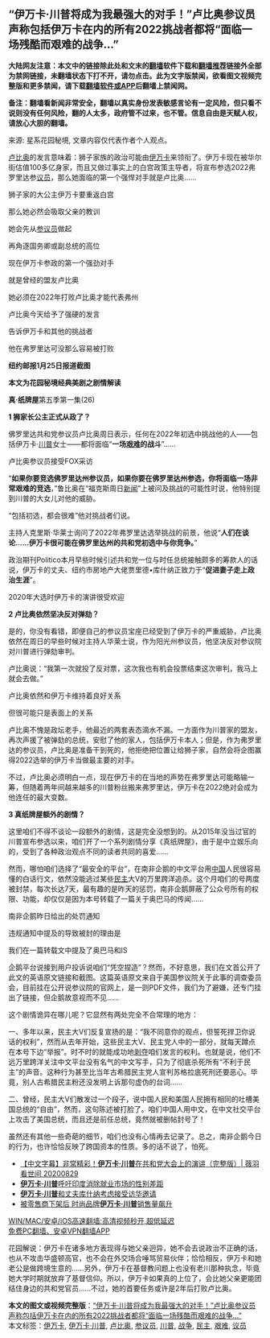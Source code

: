  <h2>“伊万卡·川普将成为我最强大的对手！”卢比奥参议员声称包括伊万卡在内的所有2022挑战者都将“面临一场残酷而艰难的战争…”</h2> <p class="notice"><b>大陆网友注意：本文中的链接除此处和文末的<a href="https://github.com/bannedbook/fanqiang" >翻墙</a>软件下载和<a href="https://github.com/killgcd/justmysocks/blob/master/README.md">翻墙推荐</a>链接外全部为禁网链接，未翻墙状态下打不开，请勿点击。此为文字版禁闻，欲看图文视频完整版和更多禁闻，请下载<a href="https://github.com/bannedbook/fanqiang">翻墙软件或APP</a>后翻墙上禁闻网。</p><p>备注：翻墙看新闻非常安全，翻墙以真实身份发表敏感言论有一定风险，但只看不说则没有任何风险，翻的人太多，政府管不过来，也不管。信息自由是天赋人权，请放心大胆的翻墙。</b></p>  <div class="entry"> <p></p> <p>来源: 星系花园秘境, 文章内容仅代表作者个人观点。</p> <p><a href="https://www.bannedbook.org/bnews/tag/%e5%8d%a2%e6%af%94%e5%a5%a5/" class="st_tag internal_tag" rel="tag" title="标签 卢比奥 下的日志">卢比奥</a>的发言意味着：狮子家族的政治可能由<a href="https://www.bannedbook.org/bnews/tag/%e4%bc%8a%e4%b8%87%e5%8d%a1/" class="st_tag internal_tag" rel="tag" title="标签 伊万卡 下的日志">伊万卡</a>来领衔了。伊万卡现在被华尔街估值100多亿身家，而且又做过事实上的白宫政策主导者，将宣布参选2022弗罗里达参<a href="https://www.bannedbook.org/bnews/tag/%e8%ae%ae%e5%91%98/" class="st_tag internal_tag" rel="tag" title="标签 议员 下的日志">议员</a>，那么她面临的第一个强悍对手就是卢比奥……</p> <p>狮子家的大公主伊万卡要重返白宫</p> <p>那么她必然会吸取父亲的教训</p> <p>她会先从<a href="https://www.bannedbook.org/bnews/tag/%e5%8f%82%e8%ae%ae%e5%91%98/" class="st_tag internal_tag" rel="tag" title="标签 参议员 下的日志">参议员</a>做起</p> <p>再角逐国务卿或副总统的高位</p> <p>现在伊万卡参政的第一个强劲对手</p> <p>就是曾经的盟友卢比奥</p> <p>她必须在2022年打败卢比奥才能代表弗州</p> <p>卢比奥今天给予了强硬的发言</p> <p>告诉伊万卡和其他的挑战者</p>  <p>他在弗罗里达可没那么容易被打败</p> <p><strong style="font-weight: 600;">纽约邮报1月25日报道截图</strong></p> <p></p> <p><strong style="font-weight: 600;">本文为花园秘境经典美剧之剧情解读</strong></p> <p><strong style="font-weight: 600;">真·纸牌屋</strong>第五季第一集(26)</p> <p></p> <p><strong>1 狮家长公主正式从政了？</strong></p> <p>佛罗里达共和党参议员卢比奥周日表示，任何在2022年初选中挑战他的人——包括伊万卡·<a href="https://www.bannedbook.org/bnews/tag/%e5%b7%9d%e6%99%ae/" class="st_tag internal_tag" rel="tag" title="标签 川普 下的日志">川普</a>女士——都将面临“<strong style="font-weight: 600;">一场<a href="https://www.bannedbook.org/bnews/tag/%E8%89%B0%E9%9A%BE/" class="st_tag internal_tag" rel="tag" title="标签 艰难 下的日志">艰难</a>的战斗</strong>”……</p> <p>卢比奥参议员接受FOX采访</p> <p></p> <p>“<strong style="font-weight: 600;">如果你要竞选佛罗里达州参议员，如果你要在佛罗里达州参选，你将面临一场非常艰难的竞选</strong>，”鲁比奥在“福克斯周日<span class='wp_keywordlink_affiliate'><a href="https://www.bannedbook.org/" title="新闻">新闻</a></span>”上被问及挑战的可能性时说，他特别提到川普的大女儿对他的威胁。</p> <p>“包括初选，都会很难”他对挑战者们说。</p>  <p>主持人克里斯·华莱士询问了2022年弗罗里达选举挑战的前景，他说“<strong style="font-weight: 600;">人们在谈论……伊万卡很可能在佛罗里达州的共和党初选中与你竞争。</strong>”</p> <p>政治期刊Politico本月早些时候引述共和党一位与时任总统接触颇多的筹款人的话说，伊万卡的丈夫、纽约市房地产大佬贾里德•库什纳正致力于“<strong style="font-weight: 600;">促进妻子走上政治生涯</strong>”。</p> <p>2020年大选时伊万卡的演讲很受欢迎</p> <p></p> <p><strong>2 卢比奥依然坚决反对弹劾？</strong></p> <p>是的，你没有看错，即便自己的参议员宝座已经受到了伊万卡的严重威胁，卢比奥依然在周日的早些时候对主持人华莱士说，作为阳光州参议员，他坚决反对参议院对川普进行弹劾审判。</p> <p>卢比奥说：“我第一次就投了反对票，这次我也有机会投票结束这次审判，我马上就会去做。”</p> <p>卢比奥依然和伊万卡维持着良好关系</p> <p>但很可能只是表面上的关系</p> <p></p> <p>卢比奥不愧是政坛老手，他最近的两套表态滴水不漏。一方面作为川普家的盟友，再次声援了被弹劾的总统，安慰了他的家人，包括伊万卡本人；但是，作为弗罗里达的参议员，卢比奥是准备干到死的，他拒绝把位置让给狮子家，自然会将企图赢得2022选举的伊万卡当做最主要的对手。</p> <p>不过，卢比奥必须明白一点，现在伊万卡的在当地的声势在弗罗里达可能略输一筹，但随着两年间越来越多的川普粉丝搬来弗罗里达，伊万卡在2022绝对会成为他连任的最大变数。</p>  <p><strong>3 真纸牌屋额外的剧情？</strong></p> <p>这里咱们不得不谈论一段额外的剧情，这是完全没想到的。从2015年没当过官的川普宣布参选以来，咱们开了一个系列剧情分享《真纸牌屋》，由于是中立娱乐向的，受到了各种政治观点不同的读者共同的喜爱……</p> <p>然而，哪怕咱们选择了“最安全的平台”，在南非企鹅的中文平台用<span class='wp_keywordlink_affiliate'><a href="https://www.bannedbook.org/" title="中国" target="_blank">中国</a></span>人民很容易懂的白话行文，依然没能逃过某些<a href="https://www.bannedbook.org/bnews/tag/%e6%b0%91%e4%b8%bb/" class="st_tag internal_tag" rel="tag" title="标签 民主 下的日志">民主</a>大V的万里跨洋追杀。这个月咱们的号两度被封禁，每次长达7天，最有趣的是昨天的惩罚，南非企鹅屏蔽了公众号所有的权限、功能，却仅仅是因为本号转载了一篇关于奥巴马的传闻……</p> <p>南非企鹅昨日给出的处罚通知</p> <p>违规通知中提及的导致被封的理由是</p> <p>我们在一篇转载文中提及了奥巴马和IS</p> <p></p> <p>企鹅平台说接到用户投诉说咱们“凭空捏造”？然而，不好意思，我们在文首公开了此文的英语原文链接和截图。这篇英语原文来自于美国参议院关于此事的调查委员会，目前挂在公开说参议院的官网上，是一则PDF文件，我们为了避嫌，还专门挂出了链接，但企鹅故意视而不见……</p> <p></p> <p>这个剧情诡异在哪儿呢？它显然有两处完全不合常理的地方：</p> <p>一、多年以来，民主大V们反复宣扬的是：“我不同意你的观点，但誓死捍卫你说话的权利”，然而从去年开始，这些民主大V、民主党人中的一部分，就每天蹲点在本号下边“举报”。时不时的就能成功地<span class='wp_keywordlink'><a href="https://www.bannedbook.org/forum2/topic21.html" title="《剥夺》 黄建民 著" target="_blank">剥夺</a></span>咱们发言的权利。也就是说，他们不远万里跨洋关注中文平台没有名气的中文写手，只为了彻底杀死所有“不利于民主”的声音。这种行为甚至比当年古希腊民主党人宣判苏格拉底死刑还要恶心。毕竟，别人古希腊民主粉还没发明上诉那句虚伪的台词……</p> <p>二、曾经，民主大V们散发过一个段子，说中国人民和美国人民拥有相同的吐槽美国总统的“自由”，然而，这句陈述被打脸了。咱们中国人用中文，在中文社交平台上攻击了美国总统，而且还是前任总统，竟然就被删帖封号了！</p>  <p>虽然还有其他一些奇葩的细节，咱们也没有心情再去记录了。总之，南非企鹅今日的行为，也许恰恰反映了跨国资本的性质。多的话不说了，怕死。</p> <ul class='op-related-articles' title='相关阅读'> <li><a href='https://www.bannedbook.org/bnews/bannedvideo/20200829/1387708.html' target='_blank'>【中文字幕】非常精彩！<b>伊万卡·川普</b>在共和党大会上的演讲（完整版）| 薇羽看世间 20200829</a></li> <li><a href='https://www.bannedbook.org/bnews/worldnews/20171129/862729.html' target='_blank'><b>伊万卡·川普</b>呼吁印度消除就业市场的性别差距</a></li> <li><a href='https://www.bannedbook.org/bnews/worldnews/20170624/779401.html' target='_blank'><b>伊万卡·川普</b>和丈夫库什纳考虑接受访华邀请</a></li> <li><a href='https://www.bannedbook.org/bnews/worldnews/20170309/727905.html' target='_blank'>被零售商下架后 时尚品牌<b>伊万卡·川普</b>销售量飙升</a></li> </ul> <p class="texttj"> <a href="https://github.com/bannedbook/fanqiang/wiki/V2ray%E6%9C%BA%E5%9C%BA" target="_blank">WIN/MAC/安卓/iOS高速翻墙:高清视频秒开,超低延迟</a><br/> <a href="https://github.com/bannedbook/fanqiang/wiki/%E7%A6%81%E9%97%BB%E7%BD%91%E5%AE%89%E5%8D%93%E7%BF%BB%E5%A2%99%E6%96%B0%E9%97%BBAPP" target="_blank">免费PC翻墙、安卓VPN翻墙APP</a></p><p>花园解说：伊万卡在诸多地方表现得与她父亲迥异，她不会去说政治不正确的话，也从不攻击华盛顿高官，也不会在外交场合唾骂贸易伙伴；恰恰相反，伊万卡和她老公是做跨境生意的……另外，伊万卡在基督教问题上也没有老川那种执念，毕竟她大学时期就放弃了基督信仰。所以，伊万卡如果真的上位了，会比她父亲更能团结住身边的共和党官员……不过，她的首要任务或许是2年后打败卢比奥。</p><a name='sharetosocial'></a>       <div><b>本文的图文或视频完整版</b>：<a href='https://www.bannedbook.org/bnews/worldnews/usa/20210204/1480894.html'>“伊万卡·川普将成为我最强大的对手！”卢比奥参议员声称包括伊万卡在内的所有2022挑战者都将“面临一场残酷而艰难的战争…”</a></div>  </div><!--END ENTRY--> <div class="postfooter"> <div>本文标签：<a href="https://www.bannedbook.org/bnews/tag/%e4%bc%8a%e4%b8%87%e5%8d%a1/" rel="tag">伊万卡</a>, <a href="https://www.bannedbook.org/bnews/tag/%e4%bc%8a%e4%b8%87%e5%8d%a1%c2%b7%e5%b7%9d%e6%99%ae/" rel="tag">伊万卡·川普</a>, <a href="https://www.bannedbook.org/bnews/tag/%e5%8d%a2%e6%af%94%e5%a5%a5/" rel="tag">卢比奥</a>, <a href="https://www.bannedbook.org/bnews/tag/%e5%8f%82%e8%ae%ae%e5%91%98/" rel="tag">参议员</a>, <a href="https://www.bannedbook.org/bnews/tag/%e5%b7%9d%e6%99%ae/" rel="tag">川普</a>, <a href="https://www.bannedbook.org/bnews/tag/%E6%88%98%E4%BA%89/" rel="tag">战争</a>, <a href="https://www.bannedbook.org/bnews/tag/%e6%b0%91%e4%b8%bb/" rel="tag">民主</a>, <a href="https://www.bannedbook.org/bnews/tag/%E8%89%B0%E9%9A%BE/" rel="tag">艰难</a>, <a href="https://www.bannedbook.org/bnews/tag/%e8%ae%ae%e5%91%98/" rel="tag">议员</a></div>  </div><!--END POSTFOOTER--> 